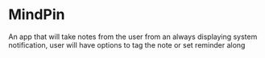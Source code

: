 # MindPin
An app that will take notes from the user from an always displaying system notification, user will have options to tag the note or set reminder along
